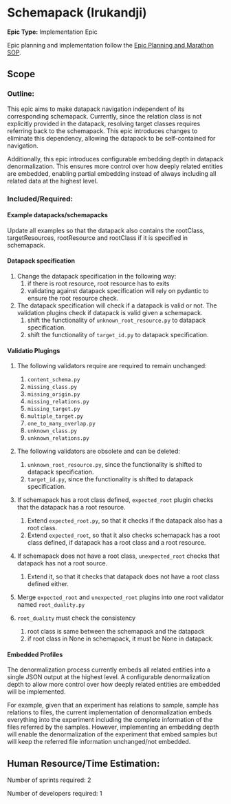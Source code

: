 # Schemapack (Irukandji)
**Epic Type:** Implementation Epic

Epic planning and implementation follow the
[Epic Planning and Marathon SOP](https://docs.ghga-dev.de/main/sops/sop001_epic_planning.html).

## Scope

### Outline:
This epic aims to make datapack navigation independent of its corresponding schemapack. Currently, since the relation class is not explicitly provided in the datapack, resolving target classes requires referring back to the schemapack. This epic introduces changes to eliminate this dependency, allowing the datapack to be self-contained for navigation.

Additionally, this epic introduces configurable embedding depth in datapack denormalization. This ensures more control over how deeply related entities are embedded, enabling partial embedding instead of always including all related data at the highest level.

### Included/Required:

#### Example datapacks/schemapacks

Update all examples so that the datapack also contains the rootClass, targetResources, rootResource and rootClass if it is specified in schemapack. 

#### Datapack specification

1. Change the datapack specification in the following way:
   1. if there is  root resource, root resource has to exits
   2. validating against datapack specification will rely on pydantic to ensure the root resource check. 
3. The datapack specification will check if a datapack is valid or not. The validation plugins check if datapack is valid given a schemapack. 
   1. shift the functionality of `unknown_root_resource.py` to datapack specification. 
   2. shift the functionality of `target_id.py` to datapack specification.

#### Validatio Plugings

1. The following validators require are required to remain unchanged:
   1. `content_schema.py`
   2. `missing_class.py`
   3. `missing_origin.py`
   4. `missing_relations.py`
   5. `missing_target.py`
   6. `multiple_target.py`
   7. `one_to_many_overlap.py`
   8. `unknown_class.py`
   9. `unknown_relations.py`
2.  The following validators are obsolete and can be deleted:
    1. `unknown_root_resource.py`, since the functionality is shifted to datapack specification. 
    2. `target_id.py`, since the functionality is shifted to datapack specification. 

3. If schemapack has a root class defined, `expected_root` plugin checks that the datapack has a root resource. 
   1. Extend `expected_root.py`, so that it checks if the datapack also has a root class. 
   2. Extend `expected_root`, so that it also checks schemapack has a root class defined, if datapack has a root class and a root resource. 
4. If schemapack does not have a root class, `unexpected_root` checks that datapack has not a root source. 
   1. Extend it, so that it checks that datapack does not have a root class defined either. 
5. Merge `expected_root` and `unexpected_root` plugins into one root validator named `root_duality.py`
6. `root_duality` must check the consistency
   1. root class is same between the schemapack and the datapack
   2. if root class in None in schemapack, it must be None in datapack.


#### Embedded Profiles

The denormalization process currently embeds all related entities into a single JSON output at the highest level. A configurable denormalization depth to allow more control over how deeply related entities are embedded will be implemented.

For example, given that an experiment has relations to sample, sample has relations to files, the current implementation of denormalization embeds everything into the experiment including the complete information of the files referred by the samples. However, implementing an embedding depth will enable the denormalization of the experiment that embed samples but will keep the referred file information unchanged/not embedded. 

## Human Resource/Time Estimation:

Number of sprints required: 2

Number of developers required: 1
